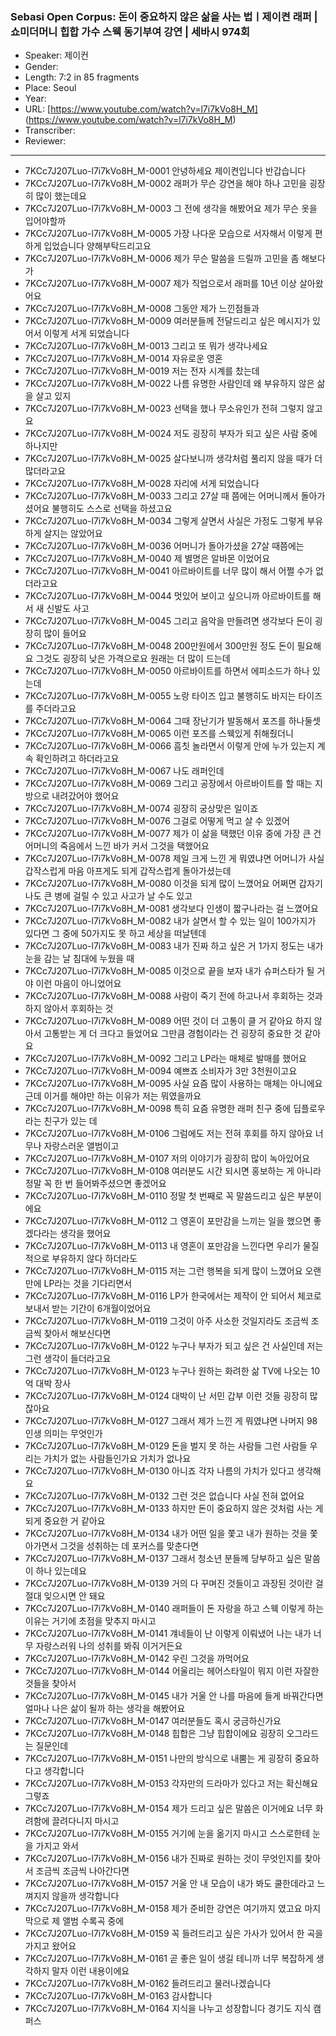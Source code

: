 ### Sebasi Open Corpus: 돈이 중요하지 않은 삶을 사는 법ㅣ제이켠 래퍼 | 쇼미더머니 힙합 가수 스웩 동기부여 강연 | 세바시 974회

- Speaker: 제이컨
- Gender: 
- Length: 7:2 in 85 fragments
- Place: Seoul
- Year: 
- URL: [https://www.youtube.com/watch?v=l7i7kVo8H_M] (https://www.youtube.com/watch?v=l7i7kVo8H_M)
- Transcriber: 
- Reviewer: 

---

- 7KCc7J207Luo-l7i7kVo8H_M-0001 안녕하세요 제이켠입니다 반갑습니다
- 7KCc7J207Luo-l7i7kVo8H_M-0002 래퍼가 무슨 강연을 해야 하나 고민을 굉장히 많이 했는데요
- 7KCc7J207Luo-l7i7kVo8H_M-0003 그 전에 생각을 해봤어요 제가 무슨 옷을 입어야할까
- 7KCc7J207Luo-l7i7kVo8H_M-0005 가장 나다운 모습으로 서자해서 이렇게 편하게 입었습니다 양해부탁드리고요
- 7KCc7J207Luo-l7i7kVo8H_M-0006 제가 무슨 말씀을 드릴까 고민을 좀 해보다가
- 7KCc7J207Luo-l7i7kVo8H_M-0007 제가 직업으로서 래퍼를 10년 이상 살아왔어요
- 7KCc7J207Luo-l7i7kVo8H_M-0008 그동안 제가 느낀점들과
- 7KCc7J207Luo-l7i7kVo8H_M-0009 여러분들께 전달드리고 싶은 메시지가 있어서 이렇게 서게 되었습니다
- 7KCc7J207Luo-l7i7kVo8H_M-0013 그리고 또 뭐가 생각나세요
- 7KCc7J207Luo-l7i7kVo8H_M-0014 자유로운 영혼
- 7KCc7J207Luo-l7i7kVo8H_M-0019 저는 전자 시계를 찼는데
- 7KCc7J207Luo-l7i7kVo8H_M-0022 나름 유명한 사람인데 왜 부유하지 않은 삶을 살고 있지
- 7KCc7J207Luo-l7i7kVo8H_M-0023 선택을 했나 무소유인가 전혀 그렇지 않고요
- 7KCc7J207Luo-l7i7kVo8H_M-0024 저도 굉장히 부자가 되고 싶은 사람 중에 하나지만
- 7KCc7J207Luo-l7i7kVo8H_M-0025 살다보니까 생각처럼 풀리지 않을 때가 더 많더라고요
- 7KCc7J207Luo-l7i7kVo8H_M-0028 자리에 서게 되었습니다
- 7KCc7J207Luo-l7i7kVo8H_M-0033 그리고 27살 때 쯤에는 어머니께서 돌아가셨어요 불행히도 스스로 선택을 하셨고요
- 7KCc7J207Luo-l7i7kVo8H_M-0034 그렇게 살면서 사실은 가정도 그렇게 부유하게 살지는 않았어요
- 7KCc7J207Luo-l7i7kVo8H_M-0036 어머니가 돌아가셨을 27살 때쯤에는
- 7KCc7J207Luo-l7i7kVo8H_M-0040 제 별명은 알바몬 이었어요
- 7KCc7J207Luo-l7i7kVo8H_M-0041 아르바이트를 너무 많이 해서 어쩔 수가 없더라고요
- 7KCc7J207Luo-l7i7kVo8H_M-0044 멋있어 보이고 싶으니까 아르바이트를 해서 새 신발도 사고
- 7KCc7J207Luo-l7i7kVo8H_M-0045 그리고 음악을 만들려면 생각보다 돈이 굉장히 많이 들어요
- 7KCc7J207Luo-l7i7kVo8H_M-0048 200만원에서 300만원 정도 돈이 필요해요 그것도 굉장히 낮은 가격으로요 원래는 더 많이 드는데
- 7KCc7J207Luo-l7i7kVo8H_M-0050 아르바이트를 하면서 에피소드가 하나 있는데
- 7KCc7J207Luo-l7i7kVo8H_M-0055 노랑 타이즈 입고 불행히도 바지는 타이즈를 주더라고요
- 7KCc7J207Luo-l7i7kVo8H_M-0064 그때 장난기가 발동해서 포즈를 하나둘셋
- 7KCc7J207Luo-l7i7kVo8H_M-0065 이런 포즈를 스웩있게 취해줬더니
- 7KCc7J207Luo-l7i7kVo8H_M-0066 흠칫 놀라면서 이렇게 안에 누가 있는지 계속 확인하려고 하더라고요
- 7KCc7J207Luo-l7i7kVo8H_M-0067 나도 래퍼인데
- 7KCc7J207Luo-l7i7kVo8H_M-0069 그리고 공장에서 아르바이트를 할 때는 지방으로 내려갔어야 했어요
- 7KCc7J207Luo-l7i7kVo8H_M-0074 굉장히 궁상맞은 일이죠
- 7KCc7J207Luo-l7i7kVo8H_M-0076 그걸로 어떻게 먹고 살 수 있겠어
- 7KCc7J207Luo-l7i7kVo8H_M-0077 제가 이 삶을 택했던 이유 중에 가장 큰 건 어머니의 죽음에서 느낀 바가 커서 그것을 택했어요
- 7KCc7J207Luo-l7i7kVo8H_M-0078 제일 크게 느낀 게 뭐였냐면 어머니가 사실 갑작스럽게 마음 아프게도 되게 갑작스럽게 돌아가셨는데
- 7KCc7J207Luo-l7i7kVo8H_M-0080 이것을 되게 많이 느꼈어요 어쩌면 갑자기 나도 큰 병에 걸릴 수 있고 사고가 날 수도 있고
- 7KCc7J207Luo-l7i7kVo8H_M-0081 생각보다 인생이 짧구나라는 걸 느꼈어요
- 7KCc7J207Luo-l7i7kVo8H_M-0082 내가 살면서 할 수 있는 일이 100가지가 있다면 그 중에 50가지도 못 하고 세상을 떠날텐데
- 7KCc7J207Luo-l7i7kVo8H_M-0083 내가 진짜 하고 싶은 거 1가지 정도는 내가 눈을 감는 날 침대에 누웠을 때
- 7KCc7J207Luo-l7i7kVo8H_M-0085 이것으로 끝을 보자 내가 슈퍼스타가 될 거야 이런 마음이 아니었어요
- 7KCc7J207Luo-l7i7kVo8H_M-0088 사람이 죽기 전에 하고나서 후회하는 것과 하지 않아서 후회하는 것
- 7KCc7J207Luo-l7i7kVo8H_M-0089 어떤 것이 더 고통이 클 거 같아요 하지 않아서 고통받는 게 더 크다고 들었어요 그만큼 경험이라는 건 굉장히 중요한 것 같아요
- 7KCc7J207Luo-l7i7kVo8H_M-0092 그리고 LP라는 매체로 발매를 했어요
- 7KCc7J207Luo-l7i7kVo8H_M-0094 예쁘죠 소비자가 3만 3천원이고요
- 7KCc7J207Luo-l7i7kVo8H_M-0095 사실 요즘 많이 사용하는 매체는 아니에요 근데 이거를 해야만 하는 이유가 저는 뭐였을까요
- 7KCc7J207Luo-l7i7kVo8H_M-0098 특히 요즘 유명한 래퍼 친구 중에 딥플로우라는 친구가 있는 데
- 7KCc7J207Luo-l7i7kVo8H_M-0106 그럼에도 저는 전혀 후회를 하지 않아요 너무나 자랑스러운 앨범이고
- 7KCc7J207Luo-l7i7kVo8H_M-0107 저의 이야기가 굉장히 많이 녹아있어요
- 7KCc7J207Luo-l7i7kVo8H_M-0108 여러분도 시간 되시면 홍보하는 게 아니라 정말 꼭 한 번 들어봐주셨으면 좋겠어요
- 7KCc7J207Luo-l7i7kVo8H_M-0110 정말 첫 번째로 꼭 말씀드리고 싶은 부분이에요
- 7KCc7J207Luo-l7i7kVo8H_M-0112 그 영혼이 포만감을 느끼는 일을 했으면 좋겠다라는 생각을 했어요
- 7KCc7J207Luo-l7i7kVo8H_M-0113 내 영혼이 포만감을 느낀다면 우리가 물질적으로 부유하지 않다 하더라도
- 7KCc7J207Luo-l7i7kVo8H_M-0115 저는 그런 행복을 되게 많이 느꼈어요 오랜만에 LP라는 것을 기다리면서
- 7KCc7J207Luo-l7i7kVo8H_M-0116 LP가 한국에서는 제작이 안 되어서 체코로 보내서 받는 기간이 6개월이었어요
- 7KCc7J207Luo-l7i7kVo8H_M-0119 그것이 아주 사소한 것일지라도 조금씩 조금씩 찾아서 해보신다면
- 7KCc7J207Luo-l7i7kVo8H_M-0122 누구나 부자가 되고 싶은 건 사실인데 저는 그런 생각이 들더라고요
- 7KCc7J207Luo-l7i7kVo8H_M-0123 누구나 원하는 화려한 삶 TV에 나오는 10억 대박 장사
- 7KCc7J207Luo-l7i7kVo8H_M-0124 대박이 난 서민 갑부 이런 것들 굉장히 많잖아요
- 7KCc7J207Luo-l7i7kVo8H_M-0127 그래서 제가 느낀 게 뭐였냐면 나머지 98 인생 의미는 무엇인가
- 7KCc7J207Luo-l7i7kVo8H_M-0129 돈을 벌지 못 하는 사람들 그런 사람들 우리는 가치가 없는 사람들인가요 가치가 없나요
- 7KCc7J207Luo-l7i7kVo8H_M-0130 아니죠 각자 나름의 가치가 있다고 생각해요
- 7KCc7J207Luo-l7i7kVo8H_M-0132 그런 것은 없습니다 사실 전혀 없어요
- 7KCc7J207Luo-l7i7kVo8H_M-0133 하지만 돈이 중요하지 않은 것처럼 사는 게 되게 중요한 거 같아요
- 7KCc7J207Luo-l7i7kVo8H_M-0134 내가 어떤 일을 쫓고 내가 원하는 것을 쫓아가면서 그것을 성취하는 데 포커스를 맞춘다면
- 7KCc7J207Luo-l7i7kVo8H_M-0137 그래서 청소년 분들께 당부하고 싶은 말씀이 하나 있는데요
- 7KCc7J207Luo-l7i7kVo8H_M-0139 거의 다 꾸며진 것들이고 과장된 것이란 걸 절대 잊으시면 안 돼요
- 7KCc7J207Luo-l7i7kVo8H_M-0140 래퍼들이 돈 자랑을 하고 스웩 이렇게 하는 이유는 거기에 초점을 맞추지 마시고
- 7KCc7J207Luo-l7i7kVo8H_M-0141 걔네들이 난 이렇게 이뤄냈어 나는 내가 너무 자랑스러워 나의 성취를 봐줘 이거거든요
- 7KCc7J207Luo-l7i7kVo8H_M-0142 우린 그것을 까먹어요
- 7KCc7J207Luo-l7i7kVo8H_M-0144 어울리는 헤어스타일이 뭐지 이런 자잘한 것들을 찾아서
- 7KCc7J207Luo-l7i7kVo8H_M-0145 내가 거울 안 나를 마음에 들게 바꿔간다면 얼마나 나은 삶이 될까 하는 생각을 해봤어요
- 7KCc7J207Luo-l7i7kVo8H_M-0147 여러분들도 혹시 궁금하신가요
- 7KCc7J207Luo-l7i7kVo8H_M-0148 힙합은 그냥 힙합이에요 굉장히 오그라드는 질문인데
- 7KCc7J207Luo-l7i7kVo8H_M-0151 나만의 방식으로 내뿜는 게 굉장히 중요하다고 생각합니다
- 7KCc7J207Luo-l7i7kVo8H_M-0153 각자만의 드라마가 있다고 저는 확신해요 그렇죠
- 7KCc7J207Luo-l7i7kVo8H_M-0154 제가 드리고 싶은 말씀은 이거에요 너무 화려함에 끌려다니지 마시고
- 7KCc7J207Luo-l7i7kVo8H_M-0155 거기에 눈을 옮기지 마시고 스스로한테 눈을 가지고 와서
- 7KCc7J207Luo-l7i7kVo8H_M-0156 내가 진짜로 원하는 것이 무엇인지를 찾아서 조금씩 조금씩 나아간다면
- 7KCc7J207Luo-l7i7kVo8H_M-0157 거울 안 내 모습이 내가 봐도 쿨한데라고 느껴지지 않을까 생각합니다
- 7KCc7J207Luo-l7i7kVo8H_M-0158 제가 준비한 강연은 여기까지 였고요 마지막으로 제 앨범 수록곡 중에
- 7KCc7J207Luo-l7i7kVo8H_M-0159 꼭 들려드리고 싶은 가사가 있어서 한 곡을 가지고 왔어요
- 7KCc7J207Luo-l7i7kVo8H_M-0161 곧 좋은 일이 생길 테니까 너무 복잡하게 생각하지 말자 이런 내용이에요
- 7KCc7J207Luo-l7i7kVo8H_M-0162 들려드리고 물러나겠습니다
- 7KCc7J207Luo-l7i7kVo8H_M-0163 감사합니다
- 7KCc7J207Luo-l7i7kVo8H_M-0164 지식을 나누고 성장합니다 경기도 지식 캠퍼스
